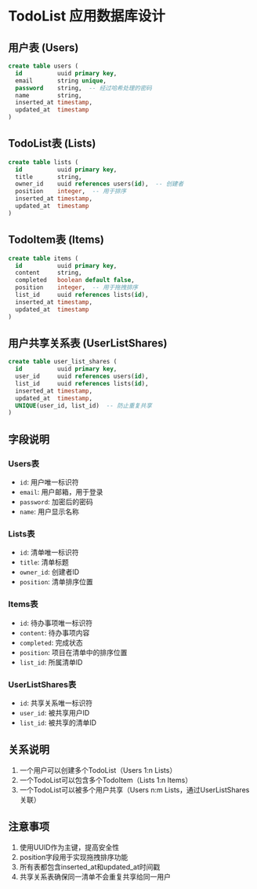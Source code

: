 # TodoList 应用数据库设计

## 用户表 (Users)
```sql
create table users (
  id          uuid primary key,
  email       string unique,
  password    string,  -- 经过哈希处理的密码
  name        string,
  inserted_at timestamp,
  updated_at  timestamp
)
```

## TodoList表 (Lists)
```sql
create table lists (
  id          uuid primary key,
  title       string,
  owner_id    uuid references users(id),  -- 创建者
  position    integer,  -- 用于排序
  inserted_at timestamp,
  updated_at  timestamp
)
```

## TodoItem表 (Items)
```sql
create table items (
  id          uuid primary key,
  content     string,
  completed   boolean default false,
  position    integer,  -- 用于拖拽排序
  list_id     uuid references lists(id),
  inserted_at timestamp,
  updated_at  timestamp
)
```

## 用户共享关系表 (UserListShares)
```sql
create table user_list_shares (
  id          uuid primary key,
  user_id     uuid references users(id),
  list_id     uuid references lists(id),
  inserted_at timestamp,
  updated_at  timestamp,
  UNIQUE(user_id, list_id)  -- 防止重复共享
)
```

## 字段说明

### Users表
- `id`: 用户唯一标识符
- `email`: 用户邮箱，用于登录
- `password`: 加密后的密码
- `name`: 用户显示名称

### Lists表
- `id`: 清单唯一标识符
- `title`: 清单标题
- `owner_id`: 创建者ID
- `position`: 清单排序位置

### Items表
- `id`: 待办事项唯一标识符
- `content`: 待办事项内容
- `completed`: 完成状态
- `position`: 项目在清单中的排序位置
- `list_id`: 所属清单ID

### UserListShares表
- `id`: 共享关系唯一标识符
- `user_id`: 被共享用户ID
- `list_id`: 被共享的清单ID

## 关系说明
1. 一个用户可以创建多个TodoList（Users 1:n Lists）
2. 一个TodoList可以包含多个TodoItem（Lists 1:n Items）
3. 一个TodoList可以被多个用户共享（Users n:m Lists，通过UserListShares关联）

## 注意事项
1. 使用UUID作为主键，提高安全性
2. position字段用于实现拖拽排序功能
3. 所有表都包含inserted_at和updated_at时间戳
4. 共享关系表确保同一清单不会重复共享给同一用户
